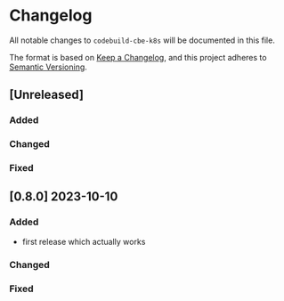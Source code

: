 # Changelog
All notable changes to `codebuild-cbe-k8s` will be documented in this file.

The format is based on [Keep a Changelog](https://keepachangelog.com/en/1.0.0/),
and this project adheres to [Semantic Versioning](https://semver.org/spec/v2.0.0.html).

## [Unreleased]
### Added
### Changed
### Fixed

## [0.8.0] 2023-10-10
### Added
- first release which actually works
### Changed
### Fixed
